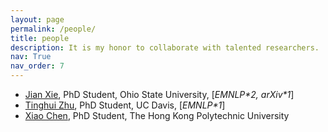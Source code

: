 ```yaml
---
layout: page
permalink: /people/
title: people
description: It is my honor to collaborate with talented researchers.
nav: True
nav_order: 7
---
```

* [Jian Xie](https://hsaest.github.io/), PhD Student, Ohio State University, \[*EMNLP\*2, arXiv\*1*\] 
* [Tinghui Zhu](https://darthzhu.github.io/), PhD Student, UC Davis, \[*EMNLP\*1*\]
* [Xiao Chen](https://shawnchenn.github.io/), PhD Student, The Hong Kong Polytechnic University
